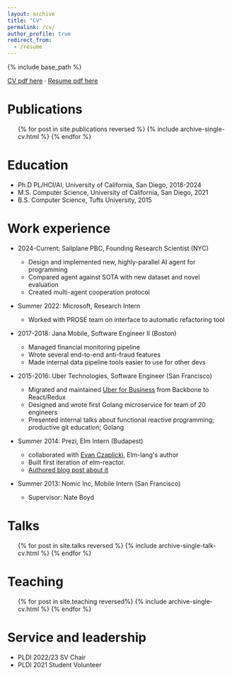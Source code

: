 ```yaml
---
layout: archive
title: "CV"
permalink: /cv/
author_profile: true
redirect_from:
  - /resume
---
```


{% include base_path %}

[CV pdf here]({{site.baseurl}}/files/michaelbjamescv.pdf)
·
[Resume pdf here]({{site.baseurl}}/files/michaelbjamesresume.pdf)

Publications
======
  <ul>{% for post in site.publications reversed %}
    {% include archive-single-cv.html %}
  {% endfor %}</ul>

Education
======
* Ph.D PL/HCI/AI, University of California, San Diego, 2018-2024
* M.S. Computer Science, University of California, San Diego, 2021
* B.S. Computer Science, Tufts University, 2015

Work experience
======
* 2024-Current: Sailplane PBC, Founding Research Scientist (NYC)
  * Design and implemented new, highly-parallel AI agent for programming
  * Compared agent against SOTA with new dataset and novel evaluation
  * Created multi-agent cooperation protocol

* Summer 2022: Microsoft, Research Intern
  * Worked with PROSE team on interface to automatic refactoring tool

* 2017-2018: Jana Mobile, Software Engineer II (Boston)
  * Managed financial monitoring pipeline
  * Wrote several end-to-end anti-fraud features
  * Made internal data pipeline tools easier to use for other devs

* 2015-2016: Uber Technologies, Software Engineer (San Francisco)
  * Migrated and maintained [Uber for Business](https://business.uber.com) from Backbone to React/Redux
  * Designed and wrote first Golang microservice for team of 20 engineers
  * Presented internal talks about functional reactive programming; productive git education; Golang

* Summer 2014: Prezi, Elm Intern (Budapest)
  * collaborated with [Evan Czaplicki](https://twitter.com/czaplic), Elm-lang's author
  * Built first iteration of elm-reactor.
  * [Authored blog post about it](https://elm-lang.org/news/time-travel-made-easy)

* Summer 2013: Nomic Inc, Mobile Intern (San Francisco)
  * Supervisor: Nate Boyd

Talks
======
  <ul>{% for post in site.talks reversed %}
    {% include archive-single-talk-cv.html %}
  {% endfor %}</ul>

Teaching
======
  <ul>{% for post in site.teaching reversed%}
    {% include archive-single-cv.html %}
  {% endfor %}</ul>

Service and leadership
======
* PLDI 2022/23 SV Chair
* PLDI 2021 Student Volunteer
